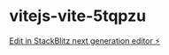 # vitejs-vite-5tqpzu

[Edit in StackBlitz next generation editor ⚡️](https://stackblitz.com/~/github.com/MichaelBiegluk/vitejs-vite-5tqpzu)